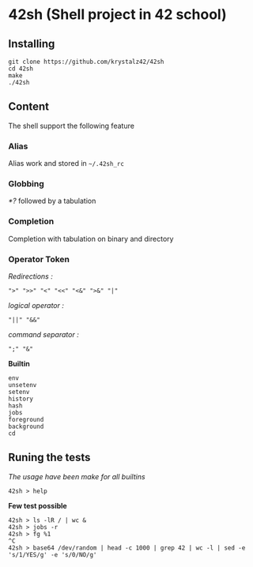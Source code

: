 # 42sh (Shell project in 42 school)

## Installing

```
git clone https://github.com/krystalz42/42sh
cd 42sh
make
./42sh
```

## Content

The shell support the following feature

### Alias

Alias work and stored in `~/.42sh_rc`

### Globbing

*\*\?* followed by a tabulation

### Completion

Completion with tabulation on binary and directory

### Operator Token

*Redirections :*

`">" ">>" "<" "<<" "<&" ">&" "|"`

_logical operator :_

`"||" "&&" `

_command separator :_

`";" "&"`

**Builtin**

```
env
unsetenv
setenv
history
hash
jobs
foreground
background
cd
```

## Runing the tests


_The usage have been make for all builtins_

```
42sh > help
```

**Few test possible**

```
42sh > ls -lR / | wc &
42sh > jobs -r
42sh > fg %1
^C
42sh > base64 /dev/random | head -c 1000 | grep 42 | wc -l | sed -e 's/1/YES/g' -e 's/0/NO/g'
```
